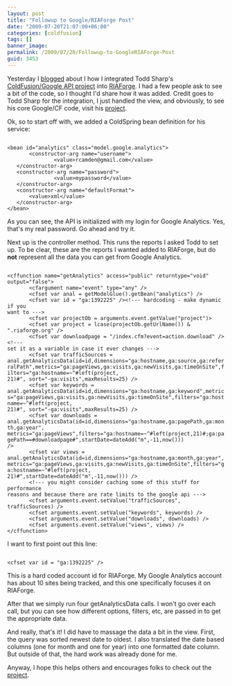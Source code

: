 ```yaml
---
layout: post
title: "Followup to Google/RIAForge Post"
date: "2009-07-20T21:07:00+06:00"
categories: [coldfusion]
tags: []
banner_image: 
permalink: /2009/07/20/Followup-to-GoogleRIAForge-Post
guid: 3453
---
```


Yesterday I <a href="http://www.raymondcamden.com/index.cfm/2009/7/19/RIAForge-Update-and-awesome-example-of-ColdFusionGoogle-Integration">blogged</a> about I how I integrated Todd Sharp's <a href="http://cfgoogle.riaforge.org/">ColdFusion/Google API project</a> into <a href="http://www.riaforge.org">RIAForge</a>. I had a few people ask to see a bit of the code, so I thought I'd share how it was added. Credit goes to Todd Sharp for the integration, I just handled the view, and obviously, to see his core Google/CF code, visit his <a href="http://cfgoogle.riaforge.org">project</a>.
<!--more-->
Ok, so to start off with, we added a ColdSpring bean definition for his service:

<code>
&lt;bean id="analytics" class="model.google.analytics"&gt;
       &lt;constructor-arg name="username"&gt;
               &lt;value&gt;rcamden@gmail.com&lt;/value&gt;
   &lt;/constructor-arg&gt;
   &lt;constructor-arg name="password"&gt;
               &lt;value&gt;mypassword&lt;/value&gt;
   &lt;/constructor-arg&gt;
   &lt;constructor-arg name="defaultFormat"&gt;
       &lt;value&gt;xml&lt;/value&gt;
   &lt;/constructor-arg&gt;
&lt;/bean&gt;
</code>

As you can see, the API is initialized with my login for Google Analytics. Yes, that's my real password. Go ahead and try it. 

Next up is the controller method. This runs the reports I asked Todd to set up. To be clear, these are the reports I wanted added to RIAForge, but do <b>not</b> represent all the data you can get from Google Analytics.

<code>
&lt;cffunction name="getAnalytics" access="public" returntype="void"
output="false"&gt;
       &lt;cfargument name="event" type="any" /&gt;
       &lt;cfset var anal = getModelGlue().getBean("analytics") /&gt;
       &lt;cfset var id = "ga:1392225" /&gt;&lt;!--- hardcoding - make dynamic if you
want to ---&gt;
	   &lt;cfset var projectOb = arguments.event.getValue("project")&gt;
       &lt;cfset var project = lcase(projectOb.getUrlName()) & ".riaforge.org" /&gt;
       &lt;cfset var downloadpage = "/index.cfm?event=action.download" /&gt;&lt;!---
set it as a variable in case it ever changes ---&gt;
       &lt;cfset var trafficSources =
anal.getAnalyticsData(id=id,dimensions="ga:hostname,ga:source,ga:referralPath",metrics="ga:pageViews,ga:visits,ga:newVisits,ga:timeOnSite",filters="ga:hostname=~^#left(project,
21)#", sort="-ga:visits",maxResults=25) /&gt;
       &lt;cfset var keywords =
anal.getAnalyticsData(id=id,dimensions="ga:hostname,ga:keyword",metrics="ga:pageViews,ga:visits,ga:newVisits,ga:timeOnSite",filters="ga:hostname=~^#left(project,
21)#", sort="-ga:visits",maxResults=25) /&gt;
       &lt;cfset var downloads =
anal.getAnalyticsData(id=id,dimensions="ga:hostname,ga:pagePath,ga:month,ga:year",
metrics="ga:pageViews",filters="ga:hostname=~^#left(project,21)#;ga:pagePath==#downloadpage#",startDate=dateAdd("m",-11,now()))
/&gt;
       &lt;cfset var views =
anal.getAnalyticsData(id=id,dimensions="ga:hostname,ga:month,ga:year",metrics="ga:pageViews,ga:visits,ga:newVisits,ga:timeOnSite",filters="ga:hostname=~^#left(project,
21)#",startDate=dateAdd("m",-11,now())) /&gt;
       &lt;!--- you might consider caching some of this stuff for performance
reasons and because there are rate limits to the google api ---&gt;
       &lt;cfset arguments.event.setValue("trafficSources", trafficSources) /&gt;
       &lt;cfset arguments.event.setValue("keywords", keywords) /&gt;
       &lt;cfset arguments.event.setValue("downloads", downloads) /&gt;
       &lt;cfset arguments.event.setValue("views", views) /&gt;
&lt;/cffunction&gt;
</code>

I want to first point out this line:

<code>
&lt;cfset var id = "ga:1392225" /&gt;
</code>

This is a hard coded account id for RIAForge. My Google Analytics account has about 10 sites being tracked, and this one specifically focuses it on RIAForge. 

After that we simply run four getAnalyticsData calls. I won't go over each call, but you can see how different options, filters, etc, are passed in to get the appropriate data.

And really, that's it! I did have to massage the data a bit in the view. First, the query was sorted newest date to oldest. I also translated the date based columns (one for month and one for year) into one formatted date column. But outside of that, the hard work was already done for me. 

Anyway, I hope this helps others and encourages folks to check out the <a href="http://cfgoogle.riaforge.org">project</a>.
